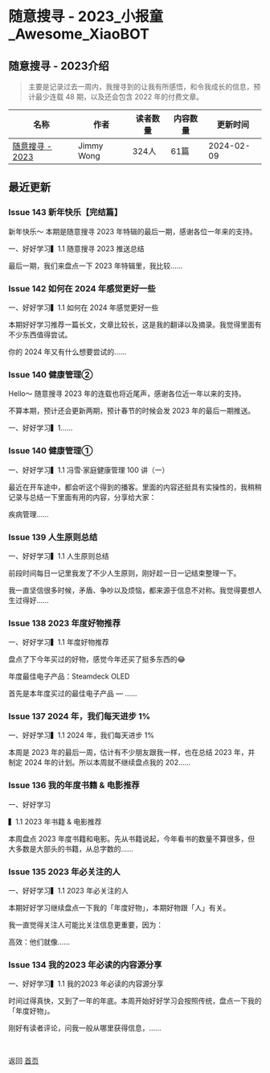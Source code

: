 # 随意搜寻 - 2023_小报童_Awesome_XiaoBOT

## 随意搜寻 - 2023介绍
> 主要是记录过去一周内，我搜寻到的让我有所感悟，和令我成长的信息，预计最少连载 48 期，以及还会包含 2022 年的付费文章。  
  


|名称|作者|读者数量|内容数量|更新时间|
|---|---|---|---|---|
|[随意搜寻 - 2023](https://xiaobot.net/p/suiyisouxun2023?refer=0b133df9-27dc-423b-8101-639049001c13)|Jimmy Wong|324人|61篇|2024-02-09|

## 最近更新
### Issue 143 新年快乐【完结篇】

新年快乐～ 本期是随意搜寻 2023 年特辑的最后一期，感谢各位一年来的支持。

一、好好学习▍1.1 随意搜寻 2023 推送总结

最后一期，我们来盘点一下 2023 年特辑里，我比较......

### Issue 142 如何在 2024 年感觉更好一些

一、好好学习▍1.1 如何在 2024 年感觉更好一些

本期好好学习推荐一篇长文，文章比较长，这是我的翻译以及摘录。我觉得里面有不少东西值得尝试。

你的 2024 年又有什么想要尝试的......

### Issue 140 健康管理②

Hello～ 随意搜寻 2023 年的连载也将近尾声，感谢各位近一年以来的支持。

不算本期，预计还会更新两期，预计春节的时候会发 2023 年的最后一期推送。

一、好好学习▍1......

### Issue 140 健康管理①

一、好好学习▍1.1 冯雪·家庭健康管理 100 讲（一）

最近在开车途中，都会听这个得到的播客。里面的内容还挺具有实操性的，我稍稍记录与总结一下里面有用的内容，分享给大家：

疾病管理......

### Issue 139 人生原则总结

一、好好学习▍1.1 人生原则总结

前段时间每日一记里我发了不少人生原则，刚好趁一日一记结束整理一下。

我一直坚信很多时候，矛盾、争吵以及烦恼，都来源于信息不对称。我觉得要想人生过得好......

### Issue 138 2023 年度好物推荐

一、好好学习▍1.1 年度好物推荐

盘点了下今年买过的好物，感觉今年还买了挺多东西的😂

年度最佳电子产品：Steamdeck OLED

首先是本年度买过的最佳电子产品 — ......

### Issue 137 2024 年，我们每天进步 1%

一、好好学习▍1.1 2024 年，我们每天进步 1%

本周是 2023 年的最后一周，估计有不少朋友跟我一样，也在总结 2023 年，并制定 2024 年的计划。所以本周就不继续盘点我的 202......

### Issue 136 我的年度书籍 & 电影推荐

一、好好学习

▍1.1  2023 年书籍 & 电影推荐

本周盘点 2023 年度书籍和电影。先从书籍说起，今年看书的数量不算很多，但大多数是大部头的书籍，从总字数的......

### Issue 135 2023 年必关注的人

一、好好学习▍1.1 2023 年必关注的人

本期好好学习继续盘点一下我的「年度好物」，本期好物跟「人」有关。

我一直觉得关注人可能比关注信息更重要，因为：

高效：他们就像......

### Issue 134 我的2023 年必读的内容源分享

一、好好学习▍1.1 我的2023 年必读的内容源分享

时间过得真快，又到了一年的年底。本周开始好好学习会按照传统，盘点一下我的「年度好物」。

刚好有读者评论，问我一般从哪里获得信息，......


<a href="https://github.com/Reno9527/awesome-xiaobot" style="color: white; text-decoration: none;">awesome-xiaobot</a>

返回 [首页](../README.md)
